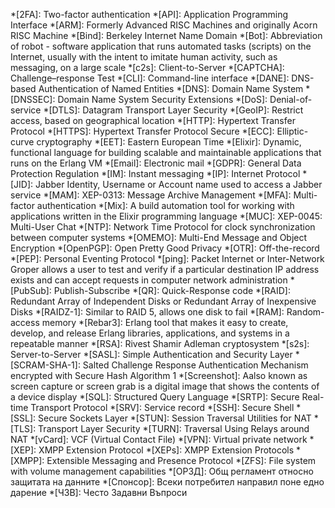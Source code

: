 *[2FA]: Two-factor authentication
*[API]: Application Programming Interface
*[ARM]: Formerly Advanced RISC Machines and originally Acorn RISC Machine
*[Bind]: Berkeley Internet Name Domain
*[Bot]: Abbreviation of robot - software application that runs automated tasks (scripts) on the Internet, usually with the intent to imitate human activity, such as messaging, on a large scale
*[c2s]: Client-to-Server
*[CAPTCHA]: Challenge–response Test
*[CLI]: Command-line interface
*[DANE]: DNS-based Authentication of Named Entities
*[DNS]: Domain Name System
*[DNSSEC]: Domain Name System Security Extensions
*[DoS]: Denial-of-service
*[DTLS]: Datagram Transport Layer Security
*[GeoIP]: Restrict access, based on geographical location
*[HTTP]: Hypertext Transfer Protocol
*[HTTPS]: Hypertext Transfer Protocol Secure
*[ECC]: Elliptic-curve cryptography
*[EET]: Eastern European Time
*[Elixir]: Dynamic, functional language for building scalable and maintainable applications that runs on the Erlang VM
*[Email]: Electronic mail
*[GDPR]: General Data Protection Regulation
*[IM]: Instant messaging
*[IP]:  Internet Protocol
*[JID]: Jabber Identity, Username or Account name used to access a Jabber service
*[MAM]: XEP-0313: Message Archive Management
*[MFA]: Multi-factor authentication
*[Mix]: A build automation tool for working with applications written in the Elixir programming language
*[MUC]: XEP-0045: Multi-User Chat
*[NTP]: Network Time Protocol for clock synchronization between computer systems
*[OMEMO]: Multi-End Message and Object Encryption
*[OpenPGP]: Open Pretty Good Privacy
*[OTR]: Off-the-record
*[PEP]: Personal Eventing Protocol
*[ping]: Packet Internet or Inter-Network Groper allows a user to test and verify if a particular destination IP address exists and can accept requests in computer network administration
*[PubSub]: Publish-Subscribe
*[QR]: Quick-Response code
*[RAID]: Redundant Array of Independent Disks or Redundant Array of Inexpensive Disks
*[RAIDZ-1]: Similar to RAID 5, allows one disk to fail
*[RAM]: Random-access memory
*[Rebar3]: Erlang tool that makes it easy to create, develop, and release Erlang libraries, applications, and systems in a repeatable manner
*[RSA]: Rivest Shamir Adleman cryptosystem
*[s2s]: Server-to-Server
*[SASL]: Simple Authentication and Security Layer
*[SCRAM-SHA-1]: Salted Challenge Response Authentication Mechanism encrypted with Secure Hash Algorithm 1
*[Screenshot]: Aalso known as screen capture or screen grab is a digital image that shows the contents of a device display
*[SQL]: Structured Query Language
*[SRTP]: Secure Real-time Transport Protocol
*[SRV]: Service record
*[SSH]: Secure Shell
*[SSL]: Secure Sockets Layer
*[STUN]: Session Traversal Utilities for NAT
*[TLS]: Transport Layer Security
*[TURN]: Traversal Using Relays around NAT
*[vCard]: VCF (Virtual Contact File)
*[VPN]: Virtual private network
*[XEP]: XMPP Extension Protocol
*[XEPs]: XMPP Extension Protocols
*[XMPP]: Extensible Messaging and Presence Protocol
*[ZFS]: File system with volume management capabilities
*[ОРЗД]: Общ регламент относно защитата на данните
*[Спонсор]: Всеки потребител направил поне едно дарение
*[ЧЗВ]: Често Задавни Въпроси